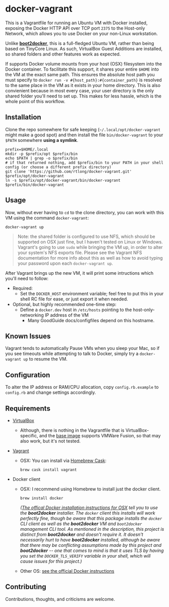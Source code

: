 # docker-vagrant

This is a Vagrantfile for running an Ubuntu VM with Docker installed, exposing the Docker HTTP API over TCP port `2375` to the Host-only Network, which allows you to use Docker on your non-Linux workstation.

Unlike [**boot2docker**][boot2docker], this is a full-fledged Ubuntu VM, rather than being based on TinyCore Linux. As such, VirtualBox Guest Additions are installed, so shared folders and other features work as expected.

If supports Docker volume mounts from your host (OSX) filesystem into the Docker container. To facilitate this support, it shares your entire `$HOME` into the VM at the exact same path. This ensures the absolute host path you must specify to `docker run -v #{host_path}:#{container_path}` is resolved to the same place in the VM as it exists in your home directory. This is also convienient because in most every case, your user directory is the only shared folder you'll need to set up. This makes for less hassle, which is the whole point of this workflow.

[boot2docker]: http://boot2docker.io/

## Installation

Clone the repo somewhere for safe keeping (`~/.local/opt/docker-vagrant` might make a good spot) and then install the file `bin/docker-vagrant` to your `$PATH` somewhere **using a symlink**.

```shell
prefix=$HOME/.local
mkdir -p $prefix/opt $prefix/bin
echo $PATH | grep -o $prefix/bin
# if that returned nothing, add $prefix/bin to your PATH in your shell config (or choose a different prefix directory)
git clone 'https://github.com/rtlong/docker-vagrant.git' $prefix/opt/docker-vagrant
ln -s $prefix/opt/docker-vagrant/bin/docker-vagrant $prefix/bin/docker-vagrant
```

## Usage

Now, without ever having to `cd` to the clone directory, you can work with this VM using the command `docker-vagrant`:

```shell
docker-vagrant up
```

> Note: the shared folder is configured to use NFS, which should be supported on OSX just fine, but I haven't tested on Linux or Windows. Vagrant's going to use `sudo` while bringing the VM up, in order to alter your system's NFS exports file. Please see the Vagrant NFS documentation for more info about this as well as how to avoid typing your password upon each `docker-vagrant up`.

After Vagrant brings up the new VM, it will print some intructions which you'll need to follow:

- Required:
    - Set the `DOCKER_HOST` environment variable; feel free to put this in your shell RC file for ease, or just export it when needed.
- Optional, but highly recommended one-time step:
    - Define a `docker.dev` host in `/etc/hosts` pointing to the host-only-networking IP address of the VM
        - Many GoodGuide docs/configfiles depend on this hostname.

## Known Issues

Vagrant tends to automatically Pause VMs when you sleep your Mac, so if you see timeouts while attempting to talk to Docker, simply try a `docker-vagrant up` to resume the VM.

## Configuration

To alter the IP address or RAM/CPU allocation, copy `config.rb.example` to `config.rb` and change settings accordingly.

## Requirements

- [VirtualBox][]
    - Although, there is nothing in the Vagrantfile that is VirtualBox-specific, and the [base image][] supports VMWare Fusion, so that may also work, but it's not tested.

- [Vagrant][]
    - OSX: You can install via [Homebrew Cask][brew-cask]:

        ```shell
        brew cask install vagrant
        ```

- Docker client
    - OSX: I recommend using Homebrew to install just the docker client.

        ```shell
        brew install docker
        ```

        _([The offical Docker installation instructions for OSX][docker-osx] tell you to use the **boot2docker** installer. The `docker` client this installs will work perfectly fine, though be aware that this package installs the `docker` CLI client _as well as_ the **boot2docker** VM and `boot2docker` management CLI tool. As mentioned in the description, this project is distinct from **boot2docker** and doesn't require it. It doesn't necessarily hurt to have **boot2docker** installed, although be aware that there may be conflicting assumptions made by this project and **boot2docker** -- one that comes to mind is that it uses TLS by having you set the `DOCKER_TLS_VERIFY` variable in your shell, which will cause issues for this project.)_

    - Other OS: [see the official Docker instructions][docker-not-osx]

[base image]: https://vagrantcloud.com/phusion/ubuntu-14.04-amd64
[VirtualBox]: https://www.virtualbox.org/wiki/Downloads
[docker-not-osx]: https://docs.docker.com/installation/
[docker-osx]: https://docs.docker.com/installation/mac/
[Vagrant]: http://www.vagrantup.com/downloads.html
[brew-cask]: http://caskroom.io/


## Contributing

Contributions, thoughts, and criticisms are welcome.
